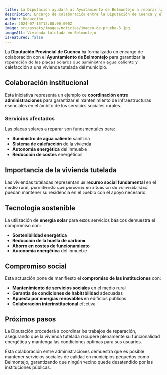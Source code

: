 ```yaml
---
title: La Diputación ayudará al Ayuntamiento de Belmontejo a reparar las placas solares de la vivienda tutelada
description: Encargo de colaboración entre la Diputación de Cuenca y el Ayuntamiento para garantizar la reparación de placas solares que suministran agua caliente y calefacción en una vivienda tutelada del municipio.
author: Redacción
date: 2024-07-15T12:00:00.000Z
image: src/assets/images/noticias/imagen-de-prueba-3.jpg
imageAlt: Vivienda tutelada en Belmontejo
isFeatured: false
---
```


La **Diputación Provincial de Cuenca** ha formalizado un encargo de colaboración con el **Ayuntamiento de Belmontejo** para garantizar la reparación de las placas solares que suministran agua caliente y calefacción a una vivienda tutelada del municipio.

## Colaboración institucional

Esta iniciativa representa un ejemplo de **coordinación entre administraciones** para garantizar el mantenimiento de infraestructuras esenciales en el ámbito de los servicios sociales rurales.

### Servicios afectados

Las placas solares a reparar son fundamentales para:

- **Suministro de agua caliente** sanitaria
- **Sistema de calefacción** de la vivienda
- **Autonomía energética** del inmueble
- **Reducción de costes** energéticos

## Importancia de la vivienda tutelada

Las viviendas tuteladas representan un **recurso social fundamental** en el medio rural, permitiendo que personas en situación de vulnerabilidad puedan mantener su residencia en el pueblo con el apoyo necesario.

## Tecnología sostenible

La utilización de **energía solar** para estos servicios básicos demuestra el compromiso con:

- **Sostenibilidad energética**
- **Reducción de la huella de carbono**
- **Ahorro en costes de funcionamiento**
- **Autonomía energética** del inmueble

## Compromiso social

Esta actuación pone de manifiesto el **compromiso de las instituciones** con:

- **Mantenimiento de servicios sociales** en el medio rural
- **Garantía de condiciones de habitabilidad** adecuadas
- **Apuesta por energías renovables** en edificios públicos
- **Colaboración interinstitucional** efectiva

## Próximos pasos

La Diputación procederá a coordinar los trabajos de reparación, asegurando que la vivienda tutelada recupere plenamente su funcionalidad energética y mantenga las condiciones óptimas para sus usuarios.

Esta colaboración entre administraciones demuestra que es posible mantener servicios sociales de calidad en municipios pequeños como Belmontejo, garantizando que ningún vecino quede desatendido por las instituciones públicas.

